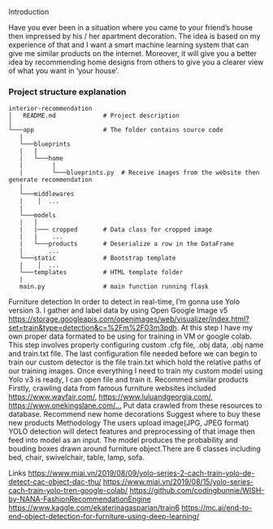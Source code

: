 Introduction

Have you ever been in a situation where you came to your friend’s house then impressed by his / her apartment decoration. The idea is based on my experience of that and I want a smart machine learning system that can give me similar products on the internet. Moreover, it will give you a better idea by recommending home designs from others to give you a clearer view of what you want in ‘your house’.

### Project structure explanation
```
interior-recommendation
│   README.md             # Project description
│
└───app                   # The folder contains source code
   |               
   └───blueprints
   |   |
   |   └───home
   |        |  
   |        └───blueprints.py  # Receive images from the website then generate recommendation
   |
   └───middlewares
   |    │  ...              
   |               
   └───models           
   |   │  
   |   |─── cropped       # Data class for cropped image
   |   |    ...
   |   └───products       # Deserialize a row in the DataFrame
   |       ...
   └───static             # Bootstrap template
   |    │  ...
   └───templates          # HTML template folder
   |
   main.py                # main function running flask
```


Furniture detection
In order to detect in real-time, I’m gonna use Yolo version 3. I gather and label data by using Open Google Image v5 https://storage.googleapis.com/openimages/web/visualizer/index.html?set=train&type=detection&c=%2Fm%2F03m3pdh.
At this step I have my own proper data formated to be using for training in VM or google colab.
This step involves properly configuring custom .cfg file, .obj data, .obj name and train.txt file.
The last configuration file needed before we can begin to train our custom detector is the file train.txt which hold the relative paths of our training images.
Once everything I need to train my custom model using Yolo v3 is ready, I can open file and train it.
Recommed similar products
Firstly, crawling data from famous furniture websites included https://www.wayfair.com/, https://www.luluandgeorgia.com/, https://www.onekingslane.com/…
Put data crawled from these resources to database.
Recommend new home decorations
Suggest where to buy these new products
Methodology
The users upload image(JPG, JPEG format) YOLO detection will detect features and preprocessing of that image then feed into model as an input. The model produces the probability and bouding boxes drawn around furniture object.There are 6 classes including bed, chair, swivelchair, table, lamp, sofa.

Links
https://www.miai.vn/2019/08/09/yolo-series-2-cach-train-yolo-de-detect-cac-object-dac-thu/
https://www.miai.vn/2019/08/15/yolo-series-cach-train-yolo-tren-google-colab/
https://github.com/codingbunnie/WISH-by-NANA-FashionRecommendationEngine
https://www.kaggle.com/ekaterinagasparian/train6
https://mc.ai/end-to-end-object-detection-for-furniture-using-deep-learning/
